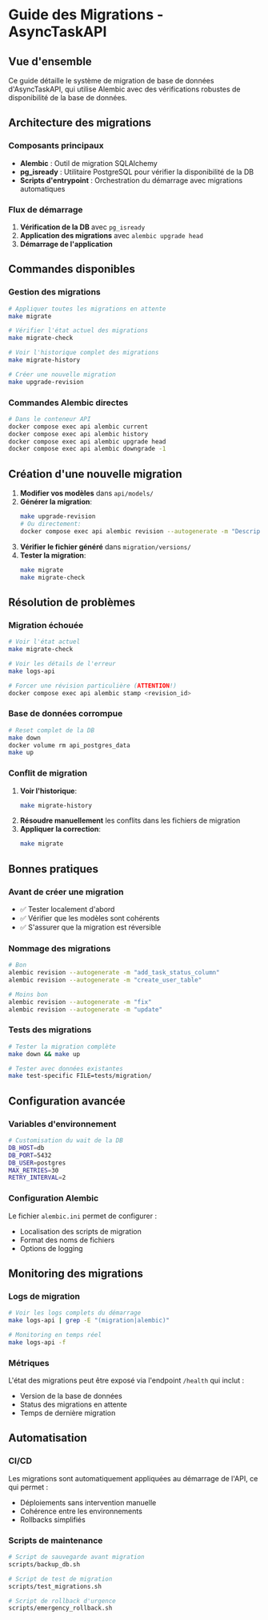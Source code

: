 # Guide des Migrations - AsyncTaskAPI

## Vue d'ensemble

Ce guide détaille le système de migration de base de données d'AsyncTaskAPI, qui utilise Alembic avec des vérifications robustes de disponibilité de la base de données.

## Architecture des migrations

### Composants principaux

- **Alembic** : Outil de migration SQLAlchemy
- **pg_isready** : Utilitaire PostgreSQL pour vérifier la disponibilité de la DB
- **Scripts d'entrypoint** : Orchestration du démarrage avec migrations automatiques

### Flux de démarrage

1. **Vérification de la DB** avec `pg_isready`
2. **Application des migrations** avec `alembic upgrade head`
3. **Démarrage de l'application**

## Commandes disponibles

### Gestion des migrations

```bash
# Appliquer toutes les migrations en attente
make migrate

# Vérifier l'état actuel des migrations
make migrate-check

# Voir l'historique complet des migrations
make migrate-history

# Créer une nouvelle migration
make upgrade-revision
```

### Commandes Alembic directes

```bash
# Dans le conteneur API
docker compose exec api alembic current
docker compose exec api alembic history
docker compose exec api alembic upgrade head
docker compose exec api alembic downgrade -1
```

## Création d'une nouvelle migration

1. **Modifier vos modèles** dans `api/models/`
2. **Générer la migration**:
   ```bash
   make upgrade-revision
   # Ou directement:
   docker compose exec api alembic revision --autogenerate -m "Description"
   ```
3. **Vérifier le fichier généré** dans `migration/versions/`
4. **Tester la migration**:
   ```bash
   make migrate
   make migrate-check
   ```

## Résolution de problèmes

### Migration échouée

```bash
# Voir l'état actuel
make migrate-check

# Voir les détails de l'erreur
make logs-api

# Forcer une révision particulière (ATTENTION!)
docker compose exec api alembic stamp <revision_id>
```

### Base de données corrompue

```bash
# Reset complet de la DB
make down
docker volume rm api_postgres_data
make up
```

### Conflit de migration

1. **Voir l'historique**:
   ```bash
   make migrate-history
   ```
2. **Résoudre manuellement** les conflits dans les fichiers de migration
3. **Appliquer la correction**:
   ```bash
   make migrate
   ```

## Bonnes pratiques

### Avant de créer une migration

- ✅ Tester localement d'abord
- ✅ Vérifier que les modèles sont cohérents
- ✅ S'assurer que la migration est réversible

### Nommage des migrations

```bash
# Bon
alembic revision --autogenerate -m "add_task_status_column"
alembic revision --autogenerate -m "create_user_table"

# Moins bon
alembic revision --autogenerate -m "fix"
alembic revision --autogenerate -m "update"
```

### Tests des migrations

```bash
# Tester la migration complète
make down && make up

# Tester avec données existantes
make test-specific FILE=tests/migration/
```

## Configuration avancée

### Variables d'environnement

```bash
# Customisation du wait de la DB
DB_HOST=db
DB_PORT=5432
DB_USER=postgres
MAX_RETRIES=30
RETRY_INTERVAL=2
```

### Configuration Alembic

Le fichier `alembic.ini` permet de configurer :
- Localisation des scripts de migration
- Format des noms de fichiers
- Options de logging

## Monitoring des migrations

### Logs de migration

```bash
# Voir les logs complets du démarrage
make logs-api | grep -E "(migration|alembic)"

# Monitoring en temps réel
make logs-api -f
```

### Métriques

L'état des migrations peut être exposé via l'endpoint `/health` qui inclut :
- Version de la base de données
- Status des migrations en attente
- Temps de dernière migration

## Automatisation

### CI/CD

Les migrations sont automatiquement appliquées au démarrage de l'API, ce qui permet :
- Déploiements sans intervention manuelle
- Cohérence entre les environnements
- Rollbacks simplifiés

### Scripts de maintenance

```bash
# Script de sauvegarde avant migration
scripts/backup_db.sh

# Script de test de migration
scripts/test_migrations.sh

# Script de rollback d'urgence
scripts/emergency_rollback.sh
```
